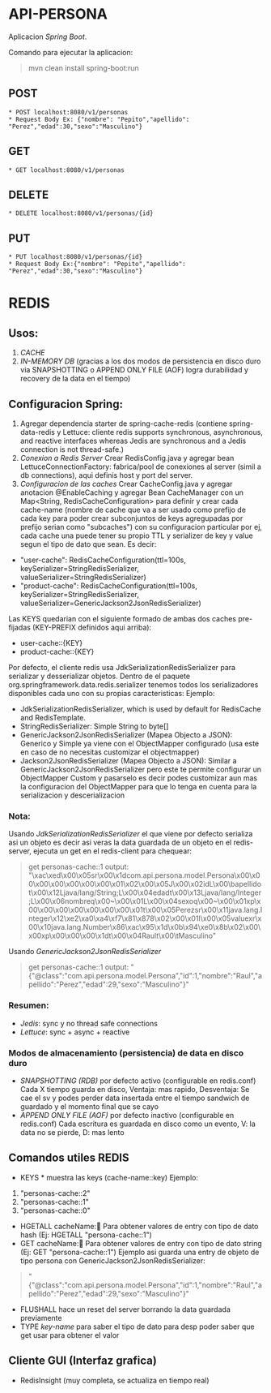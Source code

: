# API-PERSONA
Aplicacion *Spring Boot*.

Comando para ejecutar la aplicacion: 
> mvn clean install spring-boot:run

## POST
    * POST localhost:8080/v1/personas
    * Request Body Ex: {"nombre": "Pepito","apellido": "Perez","edad":30,"sexo":"Masculino"}

## GET
    * GET localhost:8080/v1/personas


## DELETE
    * DELETE localhost:8080/v1/personas/{id}


## PUT
    * PUT localhost:8080/v1/personas/{id}
    * Request Body Ex:{"nombre": "Pepito","apellido": "Perez","edad":30,"sexo":"Masculino"}


# REDIS
## Usos:
1) *CACHE*
2) *IN-MEMORY DB* (gracias a los dos modos de persistencia en disco duro via SNAPSHOTTING o APPEND ONLY FILE (AOF) logra durabilidad y recovery de la data en el tiempo)

## Configuracion Spring:
1) Agregar dependencia starter de spring-cache-redis (contiene spring-data-redis y Lettuce: cliente redis supports synchronous, asynchronous, and reactive interfaces whereas Jedis are synchronous and a Jedis connection is not thread-safe.)
2) *Conexion a Redis Server* Crear RedisConfig.java y agregar bean LettuceConnectionFactory: fabrica/pool de conexiones al server (simil a db connections), aqui definis host y port del server.
3) *Configuracion de las caches* Crear CacheConfig.java y agregar anotacion @EnableCaching y agregar Bean CacheManager con un Map<String, RedisCacheConfiguration> para definir y crear cada cache-name (nombre de cache que va a ser usado como prefijo de cada key para poder crear subconjuntos de keys agregupadas por prefijo serian como "subcaches") con su configuracion particular por ej, cada cache una puede tener su propio TTL y serializer de key y value segun el tipo de dato que sean.
Es decir:
- "user-cache": RedisCacheConfiguration(ttl=100s, keySerializer=StringRedisSerializer, valueSerializer=StringRedisSerializer)
- "product-cache": RedisCacheConfiguration(ttl=100s, keySerializer=StringRedisSerializer, valueSerializer=GenericJackson2JsonRedisSerializer)

Las KEYS quedarian con el siguiente formado de ambas dos caches pre-fijadas (KEY-PREFIX definidos aqui arriba):
- user-cache::{KEY}
- product-cache::{KEY}

Por defecto, el cliente redis usa JdkSerializationRedisSerializer para serializar y desserializar objetos. Dentro de el paquete org.springframework.data.redis.serializer tenemos todos los serializadores disponibles cada uno con su propias caracteristicas:
Ejemplo:
- JdkSerializationRedisSerializer, which is used by default for RedisCache and RedisTemplate.
- StringRedisSerializer: Simple String to byte[]
- GenericJackson2JsonRedisSerializer (Mapea Objecto a JSON): Generico y Simple ya viene con el ObjectMapper configurado (usa este en caso de no necesitas customizar el objectmapper)
- Jackson2JsonRedisSerializer (Mapea Objecto a JSON): Similar a GenericJackson2JsonRedisSerializer pero este te permite configurar un ObjectMapper Custom y pasarselo es decir podes customizar aun mas la configuracion del ObjectMapper para que lo tenga en cuenta para la serializacion y descerializacion 

### Nota:
Usando *JdkSerializationRedisSerializer* el que viene por defecto serializa asi un objeto es decir asi veras la data guardada de un objeto en el redis-server, ejecuta un get en el redis-client para chequear:
> get personas-cache::1
> output: "\xac\xed\x00\x05sr\x00\x1dcom.api.persona.model.Persona\x00\x00\x00\x00\x00\x00\x00\x01\x02\x00\x05J\x00\x02idL\x00\bapellidot\x00\x12Ljava/lang/String;L\x00\x04edadt\x00\x13Ljava/lang/Integer;L\x00\x06nombreq\x00~\x00\x01L\x00\x04sexoq\x00~\x00\x01xp\x00\x00\x00\x00\x00\x00\x00\x01t\x00\x05Perezsr\x00\x11java.lang.Integer\x12\xe2\xa0\xa4\xf7\x81\x878\x02\x00\x01I\x00\x05valuexr\x00\x10java.lang.Number\x86\xac\x95\x1d\x0b\x94\xe0\x8b\x02\x00\x00xp\x00\x00\x00\x1dt\x00\x04Rault\x00\tMasculino"

Usando *GenericJackson2JsonRedisSerializer*
> get personas-cache::1
> output: "{\"@class\":\"com.api.persona.model.Persona\",\"id\":1,\"nombre\":\"Raul\",\"apellido\":\"Perez\",\"edad\":29,\"sexo\":\"Masculino\"}"

### Resumen:
- *Jedis*:   sync y no thread safe connections
- *Lettuce*: sync + async + reactive

### Modos de almacenamiento (persistencia) de data en disco duro
- *SNAPSHOTTING (RDB)* por defecto activo (configurable en redis.conf) Cada X tiempo guarda en disco, Ventaja: mas rapido, Desventaja: Se cae el sv y podes perder data insertada entre el tiempo sandwich de guardado y el momento final que se cayo
- *APPEND ONLY FILE (AOF)* por defecto inactivo (configurable en redis.conf) Cada escritura es guardada en disco como un evento, V: la data no se pierde, D: mas lento

## Comandos utiles REDIS
- KEYS * muestra las keys (cache-name::key)
Ejemplo: 
1) "personas-cache::2"
2) "personas-cache::1"
3) "personas-cache::0"

- HGETALL cacheName::key: Para obtener valores de entry con tipo de dato hash (Ej: HGETALL "persona-cache::1")
- GET cacheName::key: Para obtener valores de entry con tipo de dato string (Ej: GET "persona-cache::1")
Ejemplo asi guarda una entry de objeto de tipo persona con GenericJackson2JsonRedisSerializer:
> "{\"@class\":\"com.api.persona.model.Persona\",\"id\":1,\"nombre\":\"Raul\",\"apellido\":\"Perez\",\"edad\":29,\"sexo\":\"Masculino\"}"
- FLUSHALL hace un reset del server borrando la data guardada previamente
- TYPE *key-name* para saber el tipo de dato para desp poder saber que get usar para obtener el valor

## Cliente GUI (Interfaz grafica)
- RedisInsight (muy completa, se actualiza en tiempo real)


